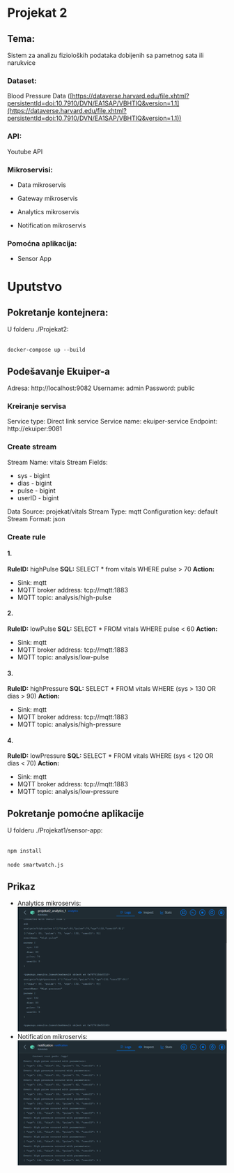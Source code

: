 # Projekat 2

## Tema:

Sistem za analizu fizioloških podataka dobijenih sa pametnog sata ili narukvice

### Dataset:

Blood Pressure Data ([https://dataverse.harvard.edu/file.xhtml?persistentId=doi:10.7910/DVN/EA1SAP/VBHTIQ&version=1.1](https://dataverse.harvard.edu/file.xhtml?persistentId=doi:10.7910/DVN/EA1SAP/VBHTIQ&version=1.1))

### API:

Youtube API

### Mikroservisi:

- Data mikroservis

- Gateway mikroservis

- Analytics mikroservis
- Notification mikroservis

### Pomoćna aplikacija:

- Sensor App

  
  
  

# Uputstvo

  

## Pokretanje kontejnera:

U folderu ./Projekat2:

```

docker-compose up --build

```

## Podešavanje Ekuiper-a
Adresa: http://localhost:9082
Username: admin
Password: public

### Kreiranje servisa
Service type: Direct link service
Service name: ekuiper-service
Endpoint: http://ekuiper:9081

### Create stream
Stream Name: vitals
Stream Fields:
- sys - bigint
- dias - bigint
- pulse - bigint
- userID - bigint

Data Source: projekat/vitals
Stream Type: mqtt
Configuration key: default
Stream Format: json
 
### Create rule
#### 1.
**RuleID:** highPulse
**SQL:**  SELECT  *  from vitals WHERE pulse >  70
**Action:** 
- Sink: mqtt
- MQTT broker address: tcp://mqtt:1883
- MQTT topic: analysis/high-pulse

#### 2.
**RuleID:** lowPulse
**SQL:**  SELECT  *  FROM vitals WHERE pulse < 60
**Action:** 
- Sink: mqtt
- MQTT broker address: tcp://mqtt:1883
- MQTT topic: analysis/low-pulse
#### 3.
**RuleID:** highPressure
**SQL:**  SELECT  *  FROM vitals WHERE (sys > 130 OR dias > 90)
**Action:** 
- Sink: mqtt
- MQTT broker address: tcp://mqtt:1883
- MQTT topic: analysis/high-pressure
#### 4.
**RuleID:** lowPressure
**SQL:**  SELECT  *  FROM vitals WHERE (sys < 120 OR dias < 70)
**Action:** 
- Sink: mqtt
- MQTT broker address: tcp://mqtt:1883
- MQTT topic: analysis/low-pressure
## Pokretanje pomoćne aplikacije

U folderu ./Projekat1/sensor-app:

```

npm install

node smartwatch.js

```

 ## Prikaz
 - Analytics mikroservis: 
![Analytics](./resources/analytics.png)
 - Notification mikroservis: 
![Notification](./resources/notification.png)